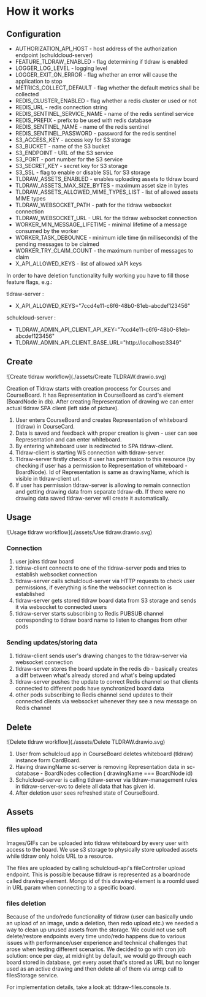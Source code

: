 # How it works

## Configuration

- AUTHORIZATION_API_HOST - host address of the authorization endpoint (schuldcloud-server)
- FEATURE_TLDRAW_ENABLED - flag determining if tldraw is enabled
- LOGGER_LOG_LEVEL - logging level
- LOGGER_EXIT_ON_ERROR - flag whether an error will cause the application to stop
- METRICS_COLLECT_DEFAULT - flag whether the default metrics shall be collected
- REDIS_CLUSTER_ENABLED - flag whether a redis cluster or used or not
- REDIS_URL - redis connection string
- REDIS_SENTINEL_SERVICE_NAME - name of the redis sentinel service
- REDIS_PREFIX - prefix to be used with redis database
- REDIS_SENTINEL_NAME - name of the redis sentinel
- REDIS_SENTINEL_PASSWORD - password for the redis sentinel
- S3_ACCESS_KEY - access key for S3 storage
- S3_BUCKET - name of the S3 bucket
- S3_ENDPOINT - URL of the S3 service
- S3_PORT - port number for the S3 service
- S3_SECRET_KEY - secret key for S3 storage
- S3_SSL - flag to enable or disable SSL for S3 storage
- TLDRAW_ASSETS_ENABLED - enables uploading assets to tldraw board
- TLDRAW_ASSETS_MAX_SIZE_BYTES - maximum asset size in bytes
- TLDRAW_ASSETS_ALLOWED_MIME_TYPES_LIST - list of allowed assets MIME types
- TLDRAW_WEBSOCKET_PATH - path for the tldraw websocket connection
- TLDRAW_WEBSOCKET_URL - URL for the tldraw websocket connection
- WORKER_MIN_MESSAGE_LIFETIME - minimal lifetime of a message consumed by the worker
- WORKER_TASK_DEBOUNCE - minimum idle time (in milliseconds) of the pending messages to be claimed
- WORKER_TRY_CLAIM_COUNT - the maximum number of messages to claim
- X_API_ALLOWED_KEYS - list of allowed xAPI keys

In order to have deletion functionality fully working you have to fill those feature flags, e.g.:

tldraw-server :
- X_API_ALLOWED_KEYS="7ccd4e11-c6f6-48b0-81eb-abcdef123456"

schulcloud-server :
- TLDRAW_ADMIN_API_CLIENT_API_KEY="7ccd4e11-c6f6-48b0-81eb-abcdef123456"
- TLDRAW_ADMIN_API_CLIENT_BASE_URL="http://localhost:3349"

## Create
![Create tldraw workflow](./assets/Create TLDRAW.drawio.svg)

Creation of Tldraw starts with creation proccess for Courses and CourseBoard. It has Representation in CourseBoard as card's element (BoardNode in db). After creating Representation of drawing we can enter actual tldraw SPA client (left side of picture).

1. User enters CourseBoard and creates Representation of whiteboard (tldraw) in CourseCard.
2. Data is saved and feedback with proper creation is given - user can see Representation and can enter whiteboard.
3. By entering whiteboard user is redirected to SPA tldraw-client.
4. Tldraw-client is starting WS connection with tldraw-server.
5. Tldraw-server firstly checks if user has permission to this resource (by checking if user has a permission to Representation of whiteboard -BoardNode).
    Id of Representation is same as drawingName, which is visible in tldraw-client url.
6. If user has permission tldraw-server is allowing to remain connection and getting drawing data from separate tldraw-db. If there were no drawing data saved tldraw-server will create it automatically. 

## Usage
![Usage tldraw workflow](./assets/Use tldraw.drawio.svg)

### Connection

1. user joins tldraw board
2. tldraw-client connects to one of the tldraw-server pods and tries to establish websocket connection
3. tldraw-server calls schulcloud-server via HTTP requests to check user permissions, if everything is fine the websocket connection is established
4. tldraw-server gets stored tldraw board data from S3 storage and sends it via websocket to connected users
5. tldraw-server starts subscribing to Redis PUBSUB channel corresponding to tldraw board name to listen to changes from other pods

### Sending updates/storing data

1. tldraw-client sends user's drawing changes to the tldraw-server via websocket connection
2. tldraw-server stores the board update in the redis db - basically creates a diff between what's already stored and what's being updated
3. tldraw-server pushes the update to correct Redis channel so that clients connected to different pods have synchronized board data
4. other pods subscribing to Redis channel send updates to their connected clients via websocket whenever they see a new message on Redis channel

## Delete
![Delete tldraw workflow](./assets/Delete TLDRAW.drawio.svg)

1. User from schulcloud app in CourseBoard deletes whiteboard (tldraw) instance form CardBoard.
2. Having drawingName sc-server is removing Representation data in sc-database - BoardNodes collection ( drawingName === BoardNode id)
3. Schulcloud-server is calling tldraw-server via tldraw-management rules in tldraw-server-svc to delete all data that has given id.
4. After deletion user sees refreshed state of CourseBoard. 

## Assets
### files upload

Images/GIFs can be uploaded into tldraw whiteboard by every user with access to the board. We use s3 storage to physically store uploaded assets while tldraw only holds URL to a resource.

The files are uploaded by calling schulcloud-api's fileController upload endpoint. This is possible because tldraw is represented as a boardnode called drawing-element. Mongo id of this drawing-element is a roomId used in URL param when connecting to a specific board.

### files deletion

Because of the undo/redo functionality of tldraw (user can basically undo an upload of an image, undo a deletion, then redo upload etc.) we needed a way to clean up unused assets from the storage. We could not use soft delete/restore endpoints every time undo/redo happens due to various issues with performance/user experience and technical challenges that arose when testing different scenarios. We decided to go with cron job solution: once per day, at midnight by default, we would go through each board stored in database, get every asset that's stored as URL but no longer used as an active drawing and then delete all of them via amqp call to filesStorage service.

For implementation details, take a look at: tldraw-files.console.ts.